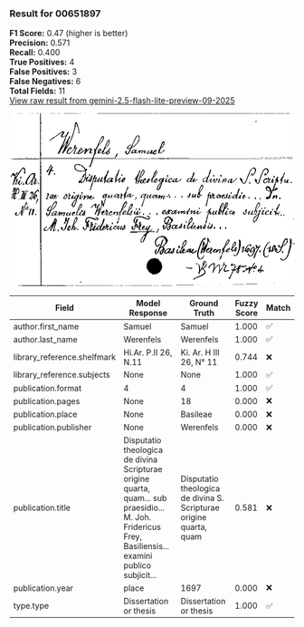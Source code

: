 ### Result for 00651897
**F1 Score:** 0.47 (higher is better)<br>**Precision:** 0.571<br>**Recall:** 0.400<br>**True Positives:** 4<br>**False Positives:** 3<br>**False Negatives:** 6<br>**Total Fields:** 11<br>[View raw result from gemini-2.5-flash-lite-preview-09-2025](https://github.com/RISE-UNIBAS/humanities_data_benchmark/blob/main/results/2025-10-01/T0216/request_T0216_00651897.json)

<img src="https://github.com/RISE-UNIBAS/humanities_data_benchmark/blob/main/benchmarks/zettelkatalog/images/00651897.jpg?raw=true" alt="00651897" width="600px">

| Field | Model Response | Ground Truth | Fuzzy Score | Match |
|-------|----------------|--------------|-------------|-------|
| author.first_name | Samuel | Samuel | 1.000 | ✅ |
| author.last_name | Werenfels | Werenfels | 1.000 | ✅ |
| library_reference.shelfmark | Hi.Ar. P.II 26, N.11 | Ki. Ar. H III 26, N° 11 | 0.744 | ❌ |
| library_reference.subjects | None | None | 1.000 | ✅ |
| publication.format | 4 | 4 | 1.000 | ✅ |
| publication.pages | None | 18 | 0.000 | ❌ |
| publication.place | None | Basileae | 0.000 | ❌ |
| publication.publisher | None | Werenfels | 0.000 | ❌ |
| publication.title | Disputatio theologica de divina Scripturae origine quarta, quam... sub praesidio... M. Joh. Fridericus Frey, Basiliensis... examini publico subjicit... | Disputatio theologica de divina S. Scripturae origine quarta, quam | 0.581 | ❌ |
| publication.year | place | 1697 | 0.000 | ❌ |
| type.type | Dissertation or thesis | Dissertation or thesis | 1.000 | ✅ |
